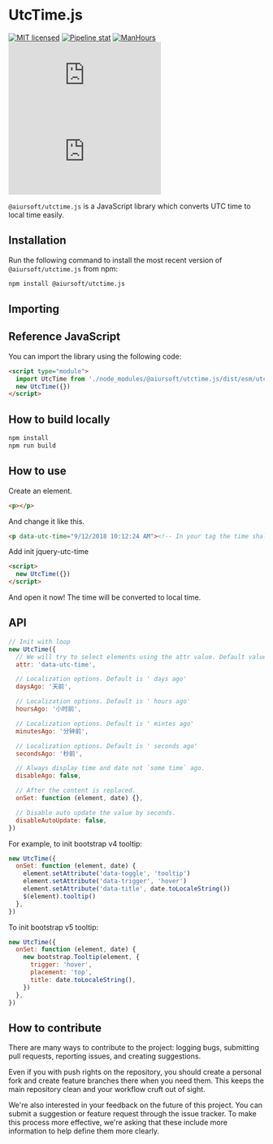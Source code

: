 # UtcTime.js

[![MIT licensed](https://img.shields.io/badge/license-MIT-blue.svg)](https://gitlab.aiursoft.cn/aiursoft/utctime.js/-/blob/master/LICENSE) [![Pipeline stat](https://gitlab.aiursoft.cn/aiursoft/utctime.js/badges/master/pipeline.svg)](https://gitlab.aiursoft.cn/aiursoft/utctime.js/-/pipelines) [![ManHours](https://manhours.aiursoft.cn/r/gitlab.aiursoft.cn/aiursoft/utctime.js.svg)](https://gitlab.aiursoft.cn/aiursoft/utctime.js/-/commits/master?ref_type=heads) [![npm](https://img.shields.io/npm/v/@aiursoft/utctime.js?color=blue)](https://www.npmjs.com/package/@aiursoft/utctime.js) [![npm](https://img.shields.io/npm/dm/@aiursoft/utctime.js)](https://www.npmjs.com/package/@aiursoft/utctime.js)

`@aiursoft/utctime.js` is a JavaScript library which converts UTC time to local time easily.

## Installation

Run the following command to install the most recent version of `@aiursoft/utctime.js` from npm:

```sh
npm install @aiursoft/utctime.js
```

## Importing

## Reference JavaScript

You can import the library using the following code:

```html
<script type="module">
  import UtcTime from './node_modules/@aiursoft/utctime.js/dist/esm/utctime.js'
  new UtcTime({})
</script>
```

## How to build locally

```bash
npm install
npm run build
```

## How to use

Create an element.

```html
<p></p>
```

And change it like this.

```html
<p data-utc-time="9/12/2018 10:12:24 AM"><!-- In your tag the time shall be an UTC time --></p>
```

Add init jquery-utc-time

```html
<script>
  new UtcTime({})
</script>
```

And open it now! The time will be converted to local time.

## API

```javascript
// Init with loop
new UtcTime({
  // We will try to select elements using the attr value. Default value is 'data-utc-time'.
  attr: 'data-utc-time',

  // Localization options. Default is ' days ago'
  daysAgo: '天前',

  // Localization options. Default is ' hours ago'
  hoursAgo: '小时前',

  // Localization options. Default is ' mintes ago'
  minutesAgo: '分钟前',

  // Localization options. Default is ' seconds ago'
  secondsAgo: '秒前',

  // Always display time and date not `some time` ago.
  disableAgo: false,

  // After the content is replaced.
  onSet: function (element, date) {},

  // Disable auto update the value by seconds.
  disableAutoUpdate: false,
})
```

For example, to init bootstrap v4 tooltip:

```javascript
new UtcTime({
  onSet: function (element, date) {
    element.setAttribute('data-toggle', 'tooltip')
    element.setAttribute('data-trigger', 'hover')
    element.setAttribute('data-title', date.toLocaleString())
    $(element).tooltip()
  },
})
```

To init bootstrap v5 tooltip:

```javascript
new UtcTime({
  onSet: function (element, date) {
    new bootstrap.Tooltip(element, {
      trigger: 'hover',
      placement: 'top',
      title: date.toLocaleString(),
    })
  },
})
```

## How to contribute

There are many ways to contribute to the project: logging bugs, submitting pull requests, reporting issues, and creating suggestions.

Even if you with push rights on the repository, you should create a personal fork and create feature branches there when you need them. This keeps the main repository clean and your workflow cruft out of sight.

We're also interested in your feedback on the future of this project. You can submit a suggestion or feature request through the issue tracker. To make this process more effective, we're asking that these include more information to help define them more clearly.
